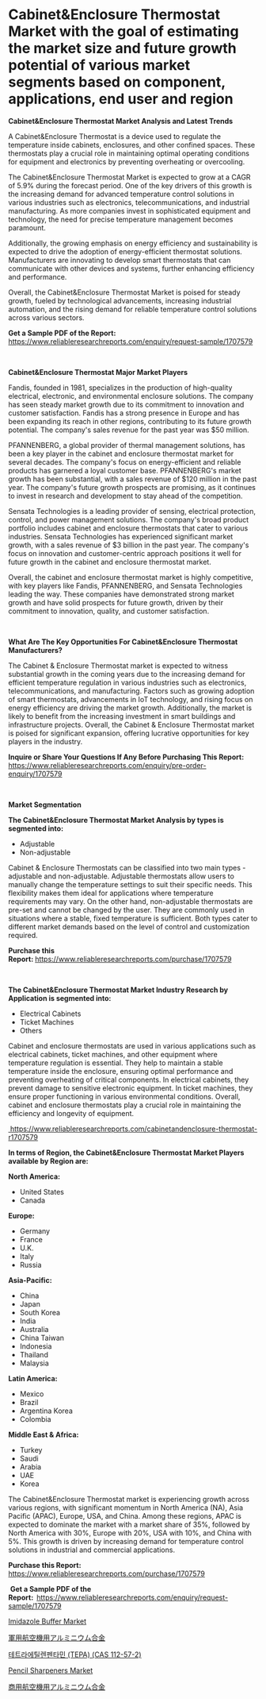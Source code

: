 <p><h1>Cabinet&Enclosure Thermostat Market with the goal of estimating the market size and future growth potential of various market segments based on component, applications, end user and region</h1></p><p><strong>Cabinet&Enclosure Thermostat Market Analysis and Latest Trends</strong></p>
<p><p>A Cabinet&Enclosure Thermostat is a device used to regulate the temperature inside cabinets, enclosures, and other confined spaces. These thermostats play a crucial role in maintaining optimal operating conditions for equipment and electronics by preventing overheating or overcooling.</p><p>The Cabinet&Enclosure Thermostat Market is expected to grow at a CAGR of 5.9% during the forecast period. One of the key drivers of this growth is the increasing demand for advanced temperature control solutions in various industries such as electronics, telecommunications, and industrial manufacturing. As more companies invest in sophisticated equipment and technology, the need for precise temperature management becomes paramount.</p><p>Additionally, the growing emphasis on energy efficiency and sustainability is expected to drive the adoption of energy-efficient thermostat solutions. Manufacturers are innovating to develop smart thermostats that can communicate with other devices and systems, further enhancing efficiency and performance.</p><p>Overall, the Cabinet&Enclosure Thermostat Market is poised for steady growth, fueled by technological advancements, increasing industrial automation, and the rising demand for reliable temperature control solutions across various sectors.</p></p>
<p><strong>Get a Sample PDF of the Report:&nbsp;</strong> <a href="https://www.reliableresearchreports.com/enquiry/request-sample/1707579">https://www.reliableresearchreports.com/enquiry/request-sample/1707579</a></p>
<p>&nbsp;</p>
<p><strong>Cabinet&Enclosure Thermostat Major Market Players</strong></p>
<p><p>Fandis, founded in 1981, specializes in the production of high-quality electrical, electronic, and environmental enclosure solutions. The company has seen steady market growth due to its commitment to innovation and customer satisfaction. Fandis has a strong presence in Europe and has been expanding its reach in other regions, contributing to its future growth potential. The company's sales revenue for the past year was $50 million.</p><p>PFANNENBERG, a global provider of thermal management solutions, has been a key player in the cabinet and enclosure thermostat market for several decades. The company's focus on energy-efficient and reliable products has garnered a loyal customer base. PFANNENBERG's market growth has been substantial, with a sales revenue of $120 million in the past year. The company's future growth prospects are promising, as it continues to invest in research and development to stay ahead of the competition.</p><p>Sensata Technologies is a leading provider of sensing, electrical protection, control, and power management solutions. The company's broad product portfolio includes cabinet and enclosure thermostats that cater to various industries. Sensata Technologies has experienced significant market growth, with a sales revenue of $3 billion in the past year. The company's focus on innovation and customer-centric approach positions it well for future growth in the cabinet and enclosure thermostat market.</p><p>Overall, the cabinet and enclosure thermostat market is highly competitive, with key players like Fandis, PFANNENBERG, and Sensata Technologies leading the way. These companies have demonstrated strong market growth and have solid prospects for future growth, driven by their commitment to innovation, quality, and customer satisfaction.</p></p>
<p>&nbsp;</p>
<p><strong>What Are The Key Opportunities For Cabinet&Enclosure Thermostat Manufacturers?</strong></p>
<p><p>The Cabinet & Enclosure Thermostat market is expected to witness substantial growth in the coming years due to the increasing demand for efficient temperature regulation in various industries such as electronics, telecommunications, and manufacturing. Factors such as growing adoption of smart thermostats, advancements in IoT technology, and rising focus on energy efficiency are driving the market growth. Additionally, the market is likely to benefit from the increasing investment in smart buildings and infrastructure projects. Overall, the Cabinet & Enclosure Thermostat market is poised for significant expansion, offering lucrative opportunities for key players in the industry.</p></p>
<p><strong>Inquire or Share Your Questions If Any Before Purchasing This Report:</strong> <a href="https://www.reliableresearchreports.com/enquiry/pre-order-enquiry/1707579">https://www.reliableresearchreports.com/enquiry/pre-order-enquiry/1707579</a></p>
<p>&nbsp;</p>
<p><strong>Market Segmentation</strong></p>
<p><strong>The Cabinet&Enclosure Thermostat Market Analysis by types is segmented into:</strong></p>
<p><ul><li>Adjustable</li><li>Non-adjustable</li></ul></p>
<p><p>Cabinet & Enclosure Thermostats can be classified into two main types - adjustable and non-adjustable. Adjustable thermostats allow users to manually change the temperature settings to suit their specific needs. This flexibility makes them ideal for applications where temperature requirements may vary. On the other hand, non-adjustable thermostats are pre-set and cannot be changed by the user. They are commonly used in situations where a stable, fixed temperature is sufficient. Both types cater to different market demands based on the level of control and customization required.</p></p>
<p><strong>Purchase this Report:&nbsp;</strong><a href="https://www.reliableresearchreports.com/purchase/1707579">https://www.reliableresearchreports.com/purchase/1707579</a></p>
<p>&nbsp;</p>
<p><strong>The Cabinet&Enclosure Thermostat Market Industry Research by Application is segmented into:</strong></p>
<p><ul><li>Electrical Cabinets</li><li>Ticket Machines</li><li>Others</li></ul></p>
<p><p>Cabinet and enclosure thermostats are used in various applications such as electrical cabinets, ticket machines, and other equipment where temperature regulation is essential. They help to maintain a stable temperature inside the enclosure, ensuring optimal performance and preventing overheating of critical components. In electrical cabinets, they prevent damage to sensitive electronic equipment. In ticket machines, they ensure proper functioning in various environmental conditions. Overall, cabinet and enclosure thermostats play a crucial role in maintaining the efficiency and longevity of equipment.</p></p>
<p><a href="https://www.reliableresearchreports.com/cabinetandenclosure-thermostat-r1707579">&nbsp;https://www.reliableresearchreports.com/cabinetandenclosure-thermostat-r1707579</a></p>
<p><strong>In terms of Region, the Cabinet&Enclosure Thermostat Market Players available by Region are:</strong></p>
<p>
    <p> <strong> North America: </strong>
        <ul>
            <li>United States</li>
            <li>Canada</li>
        </ul>
        </p> 
    <p> <strong> Europe: </strong>
        <ul>
            <li>Germany</li>
            <li>France</li>
            <li>U.K.</li>
            <li>Italy</li>
            <li>Russia</li>
        </ul>
        </p> 
    <p> <strong> Asia-Pacific: </strong>
        <ul>
            <li>China</li>
            <li>Japan</li>
            <li>South Korea</li>
            <li>India</li>
            <li>Australia</li>
            <li>China Taiwan</li>
            <li>Indonesia</li>
            <li>Thailand</li>
            <li>Malaysia</li>
        </ul>
        </p> 
    <p> <strong> Latin America: </strong>
        <ul>
            <li>Mexico</li>
            <li>Brazil</li>
            <li>Argentina Korea</li>
            <li>Colombia</li>
        </ul>
        </p> 
    <p> <strong> Middle East & Africa: </strong>
        <ul>
            <li>Turkey</li>
            <li>Saudi</li>
            <li>Arabia</li>
            <li>UAE</li>
            <li>Korea</li>
        </ul>
    </p>
    </p>
<p><p>The Cabinet&Enclosure Thermostat market is experiencing growth across various regions, with significant momentum in North America (NA), Asia Pacific (APAC), Europe, USA, and China. Among these regions, APAC is expected to dominate the market with a market share of 35%, followed by North America with 30%, Europe with 20%, USA with 10%, and China with 5%. This growth is driven by increasing demand for temperature control solutions in industrial and commercial applications.</p></p>
<p><strong>Purchase this Report: </strong><a href="https://www.reliableresearchreports.com/purchase/1707579">https://www.reliableresearchreports.com/purchase/1707579</a></p>
<p>&nbsp;<strong>Get a Sample PDF of the Report:&nbsp;&nbsp;</strong><a href="https://www.reliableresearchreports.com/enquiry/request-sample/1707579">https://www.reliableresearchreports.com/enquiry/request-sample/1707579</a></p>
<p><strong></strong></p>
<p><p><a href="https://github.com/Paul14Anderson63/Market-Research-Report-List-4/blob/main/imidazole-buffer-market.md">Imidazole Buffer Market</a></p><p><a href="https://github.com/SimeonBode1/Market-Research-Report-List-1/blob/main/5412693103374.md">軍用航空機用アルミニウム合金</a></p><p><a href="https://github.com/puputanisa684/Market-Research-Report-List-1/blob/main/440693296840.md">테트라에틸렌펜타민 (TEPA) (CAS 112-57-2)</a></p><p><a href="https://github.com/mabutironaldo/Market-Research-Report-List-4/blob/main/pencil-sharpeners-market.md">Pencil Sharpeners Market</a></p><p><a href="https://github.com/nxboeu02965442/Market-Research-Report-List-2/blob/main/1515697103375.md">商用航空機用アルミニウム合金</a></p></p>